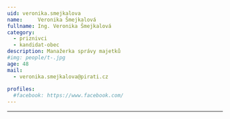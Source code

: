 ```yaml
---
uid: veronika.smejkalova
name:     Veronika Šmejkalová
fullname: Ing. Veronika Šmejkalová
category:
  - priznivci
  - kandidat-obec
description: Manažerka správy majetků
#img: people/t-.jpg
age: 48
mail:
  - veronika.smejkalova@pirati.cz
 
profiles:
  #facebook: https://www.facebook.com/
---
```


---